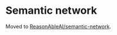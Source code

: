 # Semantic network

Moved to [ReasonAbleAI/semantic-network](https://github.com/ReasonAbleAI/semantic-network).
